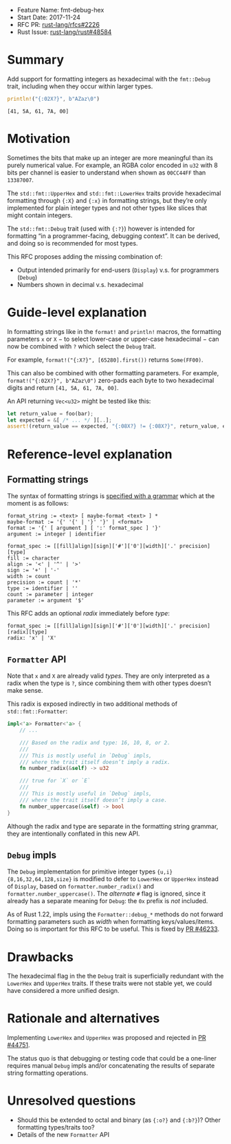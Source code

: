 - Feature Name: fmt-debug-hex
- Start Date: 2017-11-24
- RFC PR: [rust-lang/rfcs#2226](https://github.com/rust-lang/rfcs/pull/2226)
- Rust Issue: [rust-lang/rust#48584](https://github.com/rust-lang/rust/issues/48584)

# Summary
[summary]: #summary

Add support for formatting integers as hexadecimal with the `fmt::Debug` trait,
including when they occur within larger types.

```rust
println!("{:02X?}", b"AZaz\0")
```
```
[41, 5A, 61, 7A, 00]
```

# Motivation
[motivation]: #motivation

Sometimes the bits that make up an integer are more meaningful than its purely numerical value.
For example, an RGBA color encoded in `u32` with 8 bits per channel is easier to understand
when shown as `00CC44FF` than `13387007`.

The `std::fmt::UpperHex` and `std::fmt::LowerHex` traits provide hexadecimal formatting
through `{:X}` and `{:x}` in formatting strings,
but they’re only implemented for plain integer types
and not other types like slices that might contain integers.

The `std::fmt::Debug` trait (used with `{:?}`) however is intended for
formatting “in a programmer-facing, debugging context”.
It can be derived, and doing so is recommended for most types.

This RFC proposes adding the missing combination of:

* Output intended primarily for end-users (`Display`) v.s. for programmers (`Debug`)
* Numbers shown in decimal v.s. hexadecimal

# Guide-level explanation
[guide-level-explanation]: #guide-level-explanation

In formatting strings like in the `format!` and `println!` macros,
the formatting parameters `x` or `X` − to select lower-case or upper-case hexadecimal −
can now be combined with `?` which select the `Debug` trait.

For example, `format!("{:X?}", [65280].first())` returns `Some(FF00)`.

This can also be combined with other formatting parameters.
For example, `format!("{:02X?}", b"AZaz\0")` zero-pads each byte to two hexadecimal digits
and return `[41, 5A, 61, 7A, 00]`.

An API returning `Vec<u32>` might be tested like this:

```rust
let return_value = foo(bar);
let expected = &[ /* ... */ ][..];
assert!(return_value == expected, "{:08X?} != {:08X?}", return_value, expected);
```

# Reference-level explanation
[reference-level-explanation]: #reference-level-explanation

## Formatting strings

The syntax of formatting strings
is [specified with a grammar](https://doc.rust-lang.org/std/fmt/#syntax)
which at the moment is as follows:

```
format_string := <text> [ maybe-format <text> ] *
maybe-format := '{' '{' | '}' '}' | <format>
format := '{' [ argument ] [ ':' format_spec ] '}'
argument := integer | identifier

format_spec := [[fill]align][sign]['#']['0'][width]['.' precision][type]
fill := character
align := '<' | '^' | '>'
sign := '+' | '-'
width := count
precision := count | '*'
type := identifier | ''
count := parameter | integer
parameter := argument '$'
```

This RFC adds an optional *radix* immediately before *type*:

```
format_spec := [[fill]align][sign]['#']['0'][width]['.' precision][radix][type]
radix: 'x' | 'X'
```

## `Formatter` API

Note that `x` and `X` are already valid *types*.
They are only interpreted as a radix when the type is `?`,
since combining them with other types doesn’t make sense.

This radix is exposed indirectly in two additional methods of `std::fmt::Formatter`:

```rust
impl<'a> Formatter<'a> {
    // ...

    /// Based on the radix and type: 16, 10, 8, or 2.
    ///
    /// This is mostly useful in `Debug` impls,
    /// where the trait itself doesn’t imply a radix.
    fn number_radix(&self) -> u32

    /// true for `X` or `E`
    ///
    /// This is mostly useful in `Debug` impls,
    /// where the trait itself doesn’t imply a case.
    fn number_uppercase(&self) -> bool
}
```

Although the radix and type are separate in the formatting string grammar,
they are intentionally conflated in this new API.

## `Debug` impls

The `Debug` implementation for primitive integer types `{u,i}{8,16,32,64,128,size}`
is modified to defer to `LowerHex` or `UpperHex` instead of `Display`,
based on `formatter.number_radix()` and `formatter.number_uppercase()`.
The *alternate* `#` flag is ignored, since it already has a separate meaning for `Debug`:
the `0x` prefix is *not* included.

As of Rust 1.22, impls using the `Formatter::debug_*` methods do not forward
formatting parameters such as *width* when formatting keys/values/items.
Doing so is important for this RFC to be useful.
This is fixed by [PR #46233](https://github.com/rust-lang/rust/pull/46233).

# Drawbacks
[drawbacks]: #drawbacks

The hexadecimal flag in the the `Debug` trait is superficially redundant
with the `LowerHex` and `UpperHex` traits.
If these traits were not stable yet, we could have considered a more unified design.

# Rationale and alternatives
[alternatives]: #alternatives

Implementing `LowerHex` and `UpperHex` was proposed and rejected
in [PR #44751](https://github.com/rust-lang/rust/pull/44751).

The status quo is that debugging or testing code that could be a one-liner
requires manual `Debug` impls and/or concatenating the results of separate
string formatting operations.

# Unresolved questions
[unresolved]: #unresolved-questions

* Should this be extended to octal and binary (as `{:o?}` and `{:b?}`)?
  Other formatting types/traits too?
* Details of the new `Formatter` API

